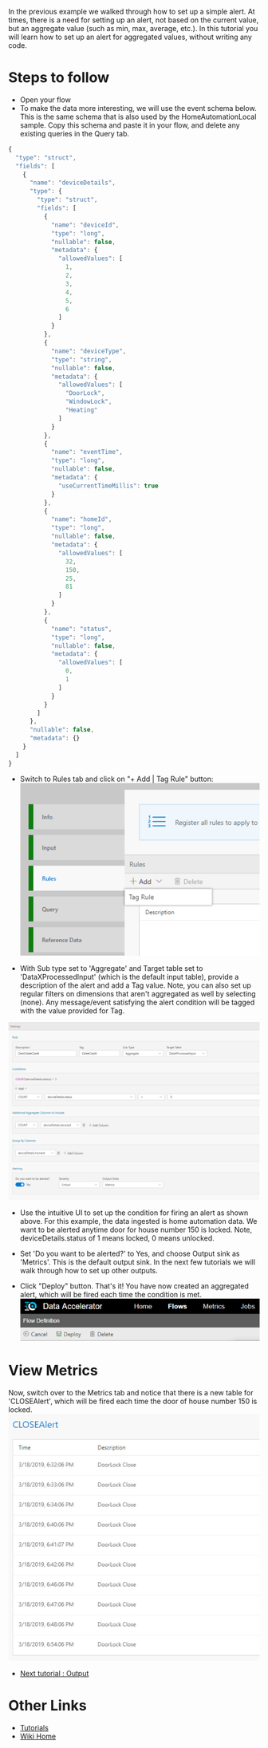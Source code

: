 In the previous example we walked through how to set up a simple alert. At times, there is a need for setting up an alert, not based on the current value, but an aggregate value (such as min, max, average, etc.). In this tutorial you will learn how to set up an alert for aggregated values, without writing any code. 

# Steps to follow
* Open your flow 
* To make the data more interesting, we will use the event schema below. This is the same schema that is also used by the HomeAutomationLocal sample. Copy this schema and paste it in your flow, and delete any existing queries in the Query tab.

```javascript
{
  "type": "struct",
  "fields": [
    {
      "name": "deviceDetails",
      "type": {
        "type": "struct",
        "fields": [
          {
            "name": "deviceId",
            "type": "long",
            "nullable": false,
            "metadata": {
              "allowedValues": [
                1,
                2,
                3,
                4,
                5,
                6
              ]
            }
          },
          {
            "name": "deviceType",
            "type": "string",
            "nullable": false,
            "metadata": {
              "allowedValues": [
                "DoorLock",
                "WindowLock",
                "Heating"
              ]
            }
          },
          {
            "name": "eventTime",
            "type": "long",
            "nullable": false,
            "metadata": {
              "useCurrentTimeMillis": true
            }
          },
          {
            "name": "homeId",
            "type": "long",
            "nullable": false,
            "metadata": {
              "allowedValues": [
                32,
                150,
                25,
                81
              ]
            }
          },
          {
            "name": "status",
            "type": "long",
            "nullable": false,
            "metadata": {
              "allowedValues": [
                0,
                1
              ]
            }
          }
        ]
      },
      "nullable": false,
      "metadata": {}
    }
  ]
}
```

* Switch to Rules tab and click on "+ Add | Tag Rule" button: <br/>
 ![New Rule](./tutorials/images/newtagrule.PNG)<br/>

* With Sub type set to 'Aggregate' and Target table set to 'DataXProcessedInput' (which is the default input table), provide a description of the alert and add a Tag value. Note, you can also set up regular filters on dimensions that aren't aggregated as well by selecting (none). Any message/event satisfying the alert condition will be tagged with the value provided for Tag. <br/>

 ![New Rule](./tutorials/images/aggregatealert.PNG)<br/>

* Use the intuitive UI to set up the condition for firing an alert as shown above. For this example, the data ingested is home automation data. We want to be alerted anytime door for house number 150 is locked. Note, deviceDetails.status of 1 means locked, 0 means unlocked.  

* Set 'Do you want to be alerted?' to Yes, and choose Output sink as 'Metrics'. This is the default output sink. In the next few tutorials we will walk through how to set up other outputs. 

* Click "Deploy" button. That's it! You have now created an aggregated alert, which will be fired each time the condition is met. <br/>
 ![Deploy](./tutorials/images/Deploy.PNG)<br/>

# View Metrics
Now, switch over to the Metrics tab and notice that there is a new table for 'CLOSEAlert', which will be fired each time the door of house number 150 is locked.<br/>
 ![Alert](./tutorials/images/closealert.PNG)

* [Next tutorial : Output](https://github.com/Microsoft/data-accelerator/wiki/Local-Tutorial-Outputs-to-disk)

# Other Links
* [Tutorials](Tutorials)
* [Wiki Home](Home) 